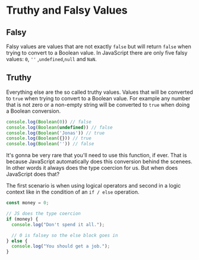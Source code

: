 # Truthy and Falsy Values
## Falsy
Falsy values are values that are not exactly `false` but will return `false` when trying to convert to a Boolean value. In JavaScript there are only five falsy values: `0`, `''` ,`undefined`,`null` and `NaN`.

## Truthy 
Everything else are the so called truthy values. Values that will be converted to `true` when trying to convert to a Boolean value. For example any number that is not zero or a non-empty string will be converted to `true` when doing a Boolean conversion.


```javascript
console.log(Boolean(0)) // false
console.log(Boolean(undefined)) // false
console.log(Boolean('Jonas')) // true
console.log(Boolean({})) // true
console.log(Boolean('')) // false
```

It's gonna be very rare that you'll need to use this function, if ever. That is because JavaScript automatically does this conversion behind the scenees. In other words it always does the type coercion for us. But when does JavaScript does that?

The first scenario is when using logical operators and second in a logic context like in the condition of an `if / else` operation.

```javascript
const money = 0;

// JS does the type coercion
if (money) {
  console.log("Don't spend it all.");

  // 0 is falsey so the else block goes in
} else {
  console.log("You should get a job.");
}
```
